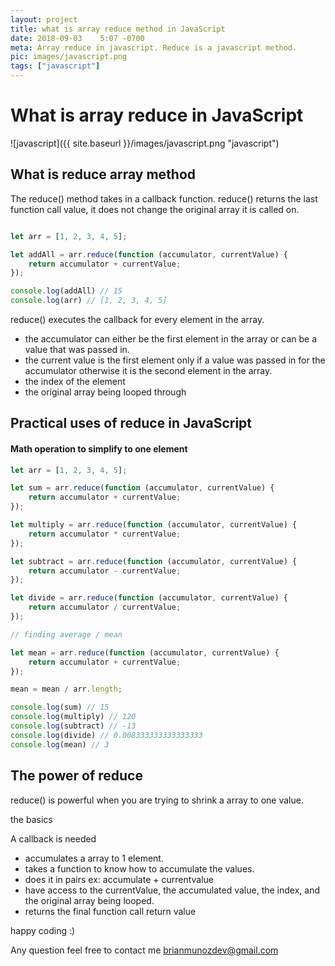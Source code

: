 ```yaml
---
layout: project
title: what is array reduce method in JavaScript
date: 2018-09-03 	5:07 -0700
meta: Array reduce in javascript. Reduce is a javascript method.
pic: images/javascript.png
tags: ["javascript"]
---
```


# What is array reduce in JavaScript

![javascript]({{ site.baseurl }}/images/javascript.png "javascript")

## What is reduce array method


The <span class="highlight__code">reduce()</span> method takes in a callback function. <span class="highlight__code">reduce()</span> returns the last function call value, it does not change the original array it is called on.

```javascript

let arr = [1, 2, 3, 4, 5];

let addAll = arr.reduce(function (accumulator, currentValue) {
	return accumulator + currentValue;
});

console.log(addAll) // 15
console.log(arr) // [1, 2, 3, 4, 5]
```

<span class="highlight__code">reduce()</span> executes the callback for every element in the array.

* the accumulator can either be the first element in the array or can be a value that was passed in.
* the current value is the first element only if a value was passed in for the accumulator otherwise it is the second element in the array.
* the index of the element
* the original array being looped through

## Practical uses of reduce in JavaScript


#### Math operation to simplify to one element

```javascript
let arr = [1, 2, 3, 4, 5];

let sum = arr.reduce(function (accumulator, currentValue) {
	return accumulator + currentValue;
});

let multiply = arr.reduce(function (accumulator, currentValue) {
	return accumulator * currentValue;
});

let subtract = arr.reduce(function (accumulator, currentValue) {
	return accumulator - currentValue;
});

let divide = arr.reduce(function (accumulator, currentValue) {
	return accumulator / currentValue;
});

// finding average / mean

let mean = arr.reduce(function (accumulator, currentValue) {
	return accumulator + currentValue;
});

mean = mean / arr.length;

console.log(sum) // 15
console.log(multiply) // 120
console.log(subtract) // -13
console.log(divide) // 0.008333333333333333
console.log(mean) // 3

```

## The power of reduce

<span class="highlight__code">reduce()</span> is powerful when you are trying to shrink a array to one value.

the basics

A callback is needed

* accumulates a array to 1 element.
* takes a function to know how to accumulate the values.
* does it in pairs ex: accumulate + currentvalue
* have access to the currentValue, the accumulated value, the index, and the original array being looped.
* returns the final function call return value


happy coding :)

Any question feel free to contact me brianmunozdev@gmail.com
